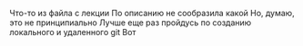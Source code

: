 Что-то из файла с лекции
По описанию не сообразила какой
Но, думаю, это не принципиально
Лучше еще раз пройдусь по созданию локального и удаленного git
Вот
